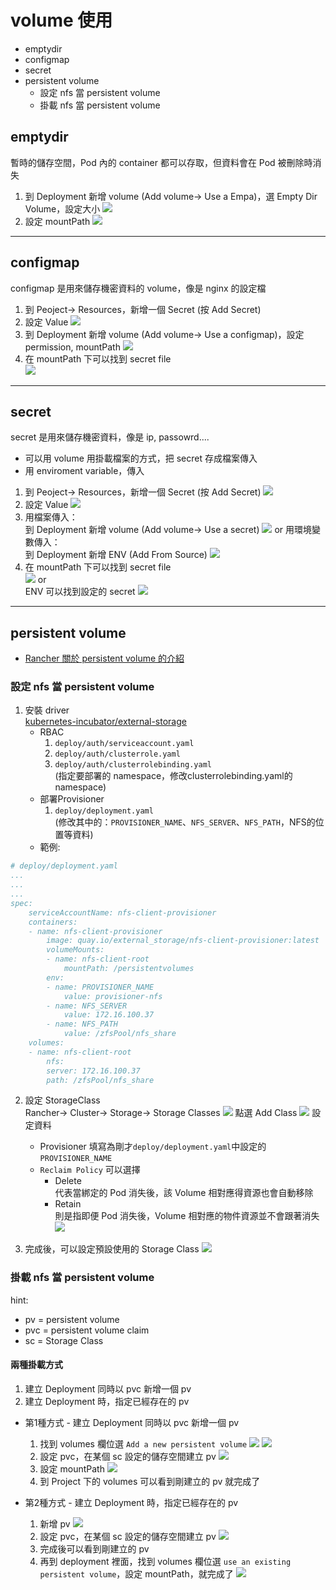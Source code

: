# volume 使用
- emptydir
- configmap
- secret
- persistent volume
    - 設定 nfs 當 persistent volume
    - 掛載 nfs 當 persistent volume

## emptydir
暫時的儲存空間，Pod 內的 container 都可以存取，但資料會在 Pod 被刪除時消失
1. 到 Deployment 新增 volume (Add volume-> Use a Empa)，選 Empty Dir Volume，設定大小
![](volume\emptydir\1.PNG)
2. 設定 mountPath
![](volume\emptydir\2.PNG)

---
## configmap  
configmap 是用來儲存機密資料的 volume，像是 nginx 的設定檔
1. 到 Peoject-> Resources，新增一個 Secret (按 Add Secret)
2. 設定 Value
![](volume\configmap\1.png)
3. 到 Deployment 新增 volume (Add volume-> Use a configmap)，設定 permission, mountPath
![](volume\configmap\4.png)
4. 在 mountPath 下可以找到 secret file  
![](volume\configmap\3.png)


---
## secret
secret 是用來儲存機密資料，像是 ip, passowrd....  
- 可以用 volume 用掛載檔案的方式，把 secret 存成檔案傳入
- 用 enviroment variable，傳入  
1. 到 Peoject-> Resources，新增一個 Secret (按 Add Secret)
![](volume\secret\0.png)
2. 設定 Value
![](volume\secret\1.png)
3. 用檔案傳入：  
到 Deployment 新增 volume (Add volume-> Use a secret) 
![](volume\secret\2.png)
or 用環境變數傳入：  
到 Deployment 新增 ENV (Add From Source)
![](volume\secret\4.PNG)
4. 在 mountPath 下可以找到 secret file  
![](volume\secret\3.PNG)
or  
ENV 可以找到設定的 secret
![](volume\secret\5.PNG)
---

## persistent volume
- [Rancher 關於 persistent volume 的介紹](https://rancher.com/docs/rancher/v2.x/en/concepts/volumes-and-storage/)
### 設定 nfs 當 persistent volume  
1. 安裝 driver  
[kubernetes-incubator/external-storage](https://github.com/kubernetes-incubator/external-storage/tree/master/nfs-client)  
    - RBAC
        1. `deploy/auth/serviceaccount.yaml`
        2. `deploy/auth/clusterrole.yaml`
        3. `deploy/auth/clusterrolebinding.yaml`  
        (指定要部署的 namespace，修改clusterrolebinding.yaml的namespace)
    - 部署Provisioner
        1. `deploy/deployment.yaml`  
        (修改其中的：`PROVISIONER_NAME`、`NFS_SERVER`、`NFS_PATH`，NFS的位置等資料)  
    - 範例:
```yaml
# deploy/deployment.yaml
...
...
...
spec:
    serviceAccountName: nfs-client-provisioner
    containers:
    - name: nfs-client-provisioner
        image: quay.io/external_storage/nfs-client-provisioner:latest
        volumeMounts:
        - name: nfs-client-root
            mountPath: /persistentvolumes
        env:
        - name: PROVISIONER_NAME
            value: provisioner-nfs 
        - name: NFS_SERVER
            value: 172.16.100.37 
        - name: NFS_PATH
            value: /zfsPool/nfs_share
    volumes:
    - name: nfs-client-root
        nfs:
        server: 172.16.100.37 
        path: /zfsPool/nfs_share 
```

2. 設定 StorageClass  
Rancher-> Cluster-> Storage-> Storage Classes
![](volume\pv\sc\3.png)
點選 Add Class
![](volume\pv\sc\4.png)
設定資料  
    - Provisioner 填寫為剛才`deploy/deployment.yaml`中設定的`PROVISIONER_NAME`  
    - `Reclaim Policy` 可以選擇
        - Delete   
        代表當綁定的 Pod 消失後，該 Volume 相對應得資源也會自動移除
        - Retain  
        則是指即便 Pod 消失後，Volume 相對應的物件資源並不會跟著消失
    ![](volume\pv\sc\5.png)

3. 完成後，可以設定預設使用的 Storage Class
![](volume\pv\sc\6.PNG)

### 掛載 nfs 當 persistent volume 
hint: 
- pv = persistent volume  
- pvc = persistent volume claim
- sc = Storage Class  

#### 兩種掛載方式  
1. 建立 Deployment 同時以 pvc 新增一個 pv
2. 建立 Deployment 時，指定已經存在的 pv
- 第1種方式 - 建立 Deployment 同時以 pvc 新增一個 pv  
    1. 找到 volumes 欄位選 `Add a new persistent volume`
    ![](volume\pv\newpvc\1.PNG)
    ![](volume\pv\newpvc\2.PNG)
    2. 設定 pvc，在某個 sc 設定的儲存空間建立 pv
    ![](volume\pv\newpvc\3.PNG)
    3. 設定 mountPath
    ![](volume\pv\newpvc\4.PNG)
    4. 到 Project 下的 volumes 可以看到剛建立的 pv 就完成了

- 第2種方式 - 建立 Deployment 時，指定已經存在的 pv  
    1. 新增 pv
    ![](volume\pv\prepvc\1.png)
    2. 設定 pvc，在某個 sc 設定的儲存空間建立 pv
    ![](volume\pv\prepvc\2.png)
    3. 完成後可以看到剛建立的 pv
    4. 再到 deployment 裡面，找到 volumes 欄位選 `use an existing persistent volume`，設定 mountPath，就完成了
    ![](volume\pv\prepvc\3.PNG)

